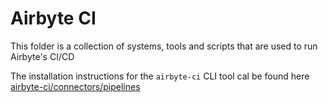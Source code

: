 # Airbyte CI

This folder is a collection of systems, tools and scripts that are used to run Airbyte's CI/CD

The installation instructions for the `airbyte-ci` CLI tool cal be found here [airbyte-ci/connectors/pipelines](connectors/pipelines/README.md)